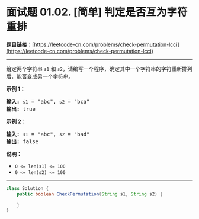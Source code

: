 # 面试题 01.02. [简单] 判定是否互为字符重排

**题目链接：**[https://leetcode-cn.com/problems/check-permutation-lcci](https://leetcode-cn.com/problems/check-permutation-lcci)

---

<div class="content__1Y2H">
 <div class="notranslate">
  <p>给定两个字符串 <code>s1</code> 和 <code>s2</code>，请编写一个程序，确定其中一个字符串的字符重新排列后，能否变成另一个字符串。</p> 
  <p><strong>示例 1：</strong></p> 
  <pre class="language-text"><strong>输入:</strong> <code>s1</code> = "abc", <code>s2</code> = "bca"
<strong>输出:</strong> true 
</pre> 
  <p><strong>示例 2：</strong></p> 
  <pre class="language-text"><strong>输入:</strong> <code>s1</code> = "abc", <code>s2</code> = "bad"
<strong>输出:</strong> false
</pre> 
  <p><strong>说明：</strong></p> 
  <ul> 
   <li><code>0 &lt;= len(s1) &lt;= 100 </code></li> 
   <li><code>0 &lt;= len(s2) &lt;= 100 </code></li> 
  </ul> 
 </div>
</div>

---

```java
class Solution {
    public boolean CheckPermutation(String s1, String s2) {
        
    }
}
```